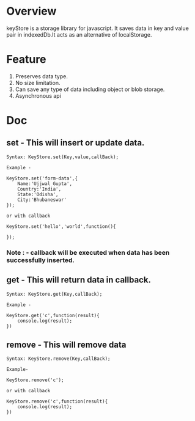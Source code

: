 # Overview

keyStore is a storage library for javascript. It saves data in key and value pair in  indexedDb.It acts as an alternative of localStorage.

# Feature

1. Preserves data type.
2. No size limitation.
3. Can save any type of data including object or blob storage. 
4. Asynchronous api

# Doc

## set - This will insert or update data.

```
Syntax: KeyStore.set(Key,value,callBack);

Example -

KeyStore.set('form-data',{
    Name:'Ujjwal Gupta',
    Country:'India',
    State:'Odisha',
    City:'Bhubaneswar'
});

or with callback

KeyStore.set('hello','world',function(){
	
});

```
### Note : - callback will be executed when data has been successfully inserted.

## get - This will return data in callback.

```
Syntax: KeyStore.get(Key,callBack);

Example -

KeyStore.get('c',function(result){
    console.log(result);
})

```

## remove - This will remove data

```
Syntax: KeyStore.remove(Key,callBack);

Example-

KeyStore.remove('c');

or with callback

KeyStore.remove('c',function(result){
	console.log(result);
})

```

